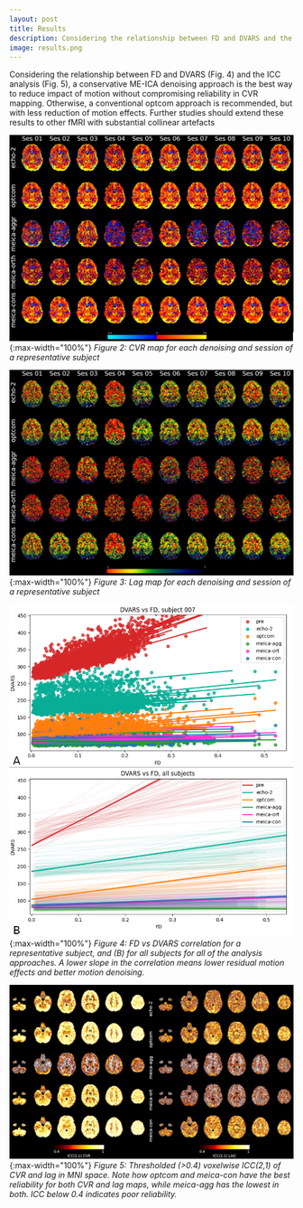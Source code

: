 ```yaml
---
layout: post
title: Results
description: Considering the relationship between FD and DVARS and the ICC analysis, a conservative ME-ICA denoising approach is the best way to reduce impact of motion without compromising reliability in CVR mapping. Otherwise, a conventional optcom approach is recommended, but with less reduction of motion effects.
image: results.png
---
```


Considering the relationship between FD and DVARS (Fig. 4) and the ICC analysis (Fig. 5), a conservative ME-ICA denoising approach is the best way to reduce impact of motion without compromising reliability in CVR mapping. Otherwise, a conventional optcom approach is recommended, but with less reduction of motion effects. Further studies should extend these results to other fMRI with substantial collinear artefacts


![](assets/images/results_1.png){:max-width="100%"}
*Figure 2: CVR map for each denoising and session of a representative subject*

![](assets/images/results_2.png){:max-width="100%"}
*Figure 3: Lag map for each denoising and session of a representative subject*

![](assets/images/results_3.png){:max-width="100%"}
*Figure 4: FD vs DVARS correlation for a representative subject, and (B) for all subjects for all of the analysis approaches. A lower
slope in the correlation means lower residual motion effects and better motion denoising.*

![](assets/images/results_4.png){:max-width="100%"}
*Figure 5: Thresholded (>0.4) voxelwise ICC(2,1) of CVR and lag in MNI space. Note how optcom and meica-con have the best reliability
for both CVR and lag maps, while meica-agg has the lowest in both. ICC below 0.4 indicates poor reliability.*